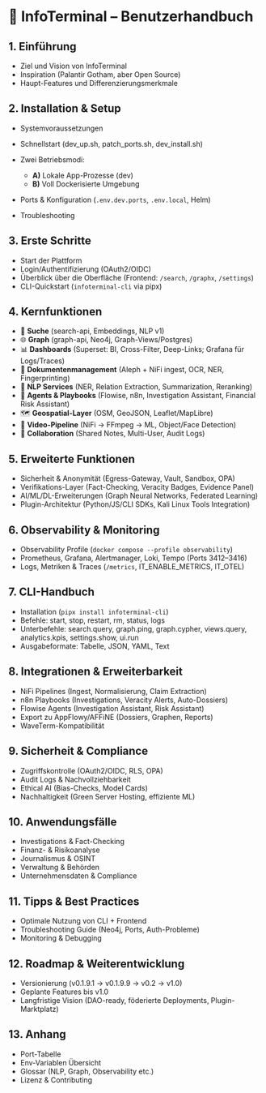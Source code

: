 # 📘 InfoTerminal – Benutzerhandbuch

## 1. Einführung

- Ziel und Vision von InfoTerminal
- Inspiration (Palantir Gotham, aber Open Source)
- Haupt-Features und Differenzierungsmerkmale

## 2. Installation & Setup

- Systemvoraussetzungen
- Schnellstart (dev_up.sh, patch_ports.sh, dev_install.sh)
- Zwei Betriebsmodi:
  - **A)** Lokale App-Prozesse (dev)
  - **B)** Voll Dockerisierte Umgebung

- Ports & Konfiguration (`.env.dev.ports`, `.env.local`, Helm)
- Troubleshooting

## 3. Erste Schritte

- Start der Plattform
- Login/Authentifizierung (OAuth2/OIDC)
- Überblick über die Oberfläche (Frontend: `/search`, `/graphx`, `/settings`)
- CLI-Quickstart (`infoterminal-cli` via pipx)

## 4. Kernfunktionen

- 🔎 **Suche** (search-api, Embeddings, NLP v1)
- 🌐 **Graph** (graph-api, Neo4j, Graph-Views/Postgres)
- 📊 **Dashboards** (Superset: BI, Cross-Filter, Deep-Links; Grafana für Logs/Traces)
- 📂 **Dokumentenmanagement** (Aleph + NiFi ingest, OCR, NER, Fingerprinting)
- 🤖 **NLP Services** (NER, Relation Extraction, Summarization, Reranking)
- 🧩 **Agents & Playbooks** (Flowise, n8n, Investigation Assistant, Financial Risk Assistant)
- 🗺️ **Geospatial-Layer** (OSM, GeoJSON, Leaflet/MapLibre)
- 🎥 **Video-Pipeline** (NiFi → FFmpeg → ML, Object/Face Detection)
- 👥 **Collaboration** (Shared Notes, Multi-User, Audit Logs)

## 5. Erweiterte Funktionen

- Sicherheit & Anonymität (Egress-Gateway, Vault, Sandbox, OPA)
- Verifikations-Layer (Fact-Checking, Veracity Badges, Evidence Panel)
- AI/ML/DL-Erweiterungen (Graph Neural Networks, Federated Learning)
- Plugin-Architektur (Python/JS/CLI SDKs, Kali Linux Tools Integration)

## 6. Observability & Monitoring

- Observability Profile (`docker compose --profile observability`)
- Prometheus, Grafana, Alertmanager, Loki, Tempo (Ports 3412–3416)
- Logs, Metriken & Traces (`/metrics`, IT_ENABLE_METRICS, IT_OTEL)

## 7. CLI-Handbuch

- Installation (`pipx install infoterminal-cli`)
- Befehle: start, stop, restart, rm, status, logs
- Unterbefehle: search.query, graph.ping, graph.cypher, views.query, analytics.kpis, settings.show, ui.run
- Ausgabeformate: Tabelle, JSON, YAML, Text

## 8. Integrationen & Erweiterbarkeit

- NiFi Pipelines (Ingest, Normalisierung, Claim Extraction)
- n8n Playbooks (Investigations, Veracity Alerts, Auto-Dossiers)
- Flowise Agents (Investigation Assistant, Risk Assistant)
- Export zu AppFlowy/AFFiNE (Dossiers, Graphen, Reports)
- WaveTerm-Kompatibilität

## 9. Sicherheit & Compliance

- Zugriffskontrolle (OAuth2/OIDC, RLS, OPA)
- Audit Logs & Nachvollziehbarkeit
- Ethical AI (Bias-Checks, Model Cards)
- Nachhaltigkeit (Green Server Hosting, effiziente ML)

## 10. Anwendungsfälle

- Investigations & Fact-Checking
- Finanz- & Risikoanalyse
- Journalismus & OSINT
- Verwaltung & Behörden
- Unternehmensdaten & Compliance

## 11. Tipps & Best Practices

- Optimale Nutzung von CLI + Frontend
- Troubleshooting Guide (Neo4j, Ports, Auth-Probleme)
- Monitoring & Debugging

## 12. Roadmap & Weiterentwicklung

- Versionierung (v0.1.9.1 → v0.1.9.9 → v0.2 → v1.0)
- Geplante Features bis v1.0
- Langfristige Vision (DAO-ready, föderierte Deployments, Plugin-Marktplatz)

## 13. Anhang

- Port-Tabelle
- Env-Variablen Übersicht
- Glossar (NLP, Graph, Observability etc.)
- Lizenz & Contributing
